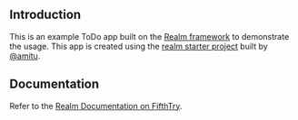 ## Introduction

This is an example ToDo app built on the [Realm framework](https://github.com/ackotech/realm/)
to demonstrate the usage. This app is created using the [realm starter project](https://github.com/amitu/realm-starter)
built by [@amitu](https://github.com/amitu).

## Documentation

Refer to the [Realm Documentation on FifthTry](https://www.fifthtry.com/amitu/realm/).
